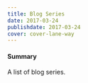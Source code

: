 ```yaml
---
title: Blog Series
date: 2017-03-24
publishdate: 2017-03-24
cover: cover-lane-way
---
```


#### Summary

A list of blog series.